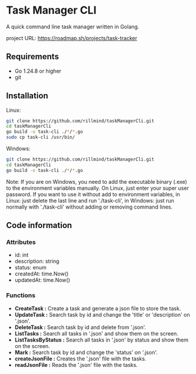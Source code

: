 # Task Manager CLI

A quick command line task manager written in Golang.

project URL: https://roadmap.sh/projects/task-tracker

## Requirements

- Go 1.24.8 or higher
- git

## Installation

Linux:

```sh
git clone https://github.com/rillmind/taskManagerCli.git
cd taskManagerCli
go build -o task-cli ./*/*.go
sudo cp task-cli /usr/bin/
```

Windows: 

```sh
git clone https://github.com/rillmind/taskManagerCli.git
cd taskManagerCli
go build -o task-cli ./*/*.go
```

Note: If you are on Windows, you need to add the executable binary (.exe) to the environment
variables manually. On Linux, just enter your super user password. If you want to use it without
add to environment variables, in Linux: just delete the last line and run './task-cli', in
Windows: just run normally with './task-cli' without adding or removing command lines.

## Code information

### Attributes

- id: int
- description: string
- status: enum
- createdAt: time.Now()
- updatedAt: time.Now()

### Functions

- **CreateTask :** Create a task and generate a json file to store the task.
- **UpdateTask :** Search task by id and change the 'title' or 'description' on '.json'.
- **DeleteTask :** Search task by id and delete from '.json'.
- **ListTasks :** Search all tasks in '.json' and show them on the screen.
- **ListTasksByStatus :** Search all tasks in '.json' by status and show them on the screen.
- **Mark :** Search task by id and change the 'status' on '.json'.
- **createJsonFile :** Creates the '.json' file with the tasks.
- **readJsonFile :** Reads the '.json' file with the tasks.